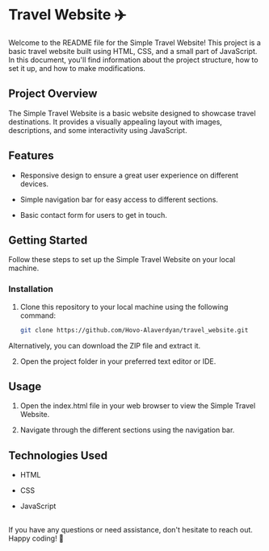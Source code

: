 # Travel Website :airplane:

Welcome to the README file for the Simple Travel Website! This project is a basic travel website built using HTML, CSS, and a small part of JavaScript. In this document, you'll find information about the project structure, how to set it up, and how to make modifications.

## Project Overview

The Simple Travel Website is a basic website designed to showcase travel destinations. It provides a visually appealing layout with images, descriptions, and some interactivity using JavaScript.


## Features

+ Responsive design to ensure a great user experience on different devices.

+ Simple navigation bar for easy access to different sections.

+ Basic contact form for users to get in touch.


## Getting Started

Follow these steps to set up the Simple Travel Website on your local machine.

### Installation

1. Clone this repository to your local machine using the following command:
    ```bash
    git clone https://github.com/Hovo-Alaverdyan/travel_website.git

Alternatively, you can download the ZIP file and extract it.

2. Open the project folder in your preferred text editor or IDE.


## Usage

1. Open the index.html file in your web browser to view the Simple Travel Website.

2. Navigate through the different sections using the navigation bar.


## Technologies Used

+ HTML

+ CSS

+ JavaScript 


##

If you have any questions or need assistance, don't hesitate to reach out. Happy coding! 🚀
